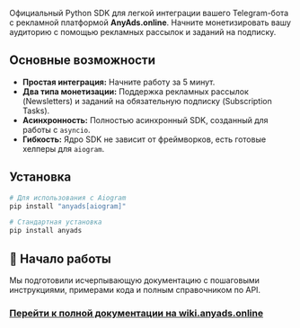 Официальный Python SDK для легкой интеграции вашего Telegram-бота с рекламной платформой **AnyAds.online**. Начните монетизировать вашу аудиторию с помощью рекламных рассылок и заданий на подписку.

## Основные возможности

- **Простая интеграция:** Начните работу за 5 минут.
- **Два типа монетизации:** Поддержка рекламных рассылок (Newsletters) и заданий на обязательную подписку (Subscription Tasks).
- **Асинхронность:** Полностью асинхронный SDK, созданный для работы с `asyncio`.
- **Гибкость:** Ядро SDK не зависит от фреймворков, есть готовые хелперы для `aiogram`.

## Установка

```bash
# Для использования с Aiogram
pip install "anyads[aiogram]"

# Стандартная установка
pip install anyads
```

## 🚀 Начало работы

Мы подготовили исчерпывающую документацию с пошаговыми инструкциями, примерами кода и полным справочником по API.

### **[Перейти к полной документации на wiki.anyads.online](https://wiki.anyads.online)**
